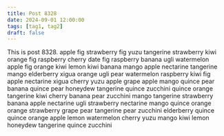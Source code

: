 ```yaml
---
title: Post 8328
date: 2024-09-01 12:00:00
tags: [tag1, tag2]
draft: false
---
```

This is post 8328.
apple
fig
strawberry
fig
yuzu
tangerine
strawberry
kiwi
orange
fig
raspberry
cherry
date
fig
raspberry
banana
ugli
watermelon
apple
fig
orange
kiwi
lemon
kiwi
banana
mango
apple
nectarine
tangerine
mango
elderberry
xigua
orange
ugli
pear
watermelon
raspberry
kiwi
fig
apple
nectarine
xigua
cherry
yuzu
apple
grape
apple
mango
quince
pear
banana
quince
pear
honeydew
tangerine
quince
zucchini
quince
orange
tangerine
kiwi
cherry
banana
pear
zucchini
mango
tangerine
strawberry
banana
apple
nectarine
ugli
strawberry
nectarine
mango
quince
orange
orange
strawberry
grape
pear
tangerine
pear
zucchini
elderberry
quince
quince
orange
apple
lemon
watermelon
cherry
yuzu
mango
kiwi
lemon
honeydew
tangerine
quince
zucchini
